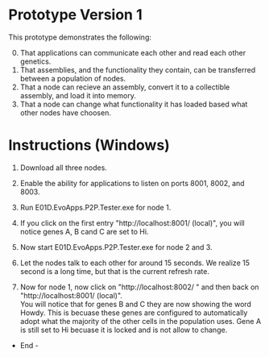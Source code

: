 # Prototype Version 1

This prototype demonstrates the following:

0) That applications can communicate each other and read each other genetics.   
1) That assemblies, and the functionality they contain, can be transferred between a population of nodes.
2) That a node can recieve an assembly, convert it to a collectible assembly, and load it into memory.
3) That a node can change what functionality it has loaded based what other nodes have choosen.  

# Instructions (Windows)

1) Download all three nodes.

2) Enable the ability for applications to listen on ports 8001, 8002, and 8003.

3) Run E01D.EvoApps.P2P.Tester.exe for node 1. 

4) If you click on the first entry "http://localhost:8001/ (local)", you will notice genes A, B cand C are set to Hi.

5) Now start E01D.EvoApps.P2P.Tester.exe for node 2 and 3.  

6) Let the nodes talk to each other for around 15 seconds.  We realize 15 second is a long time, but that is the current refresh rate.

6) Now for node 1, now click on "http://localhost:8002/ "  and then back on "http://localhost:8001/ (local)".  
You will notice that for genes B and C they are now showing the word Howdy.  This is becuase these genes are configured to automatically adopt what the majority of the other cells in the population uses.  Gene A is still set to Hi becuase it is locked and is not allow to change.  

- End -
